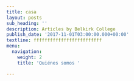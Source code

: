 ```yaml
---
title: casa
layout: posts
sub_heading: ''
description: Articles by Belkirk College
publish_date: '2017-11-01T03:00:00.000+00:00'
textline: fffffffffffffffffffffffff
menu:
  navigation:
    weight: 2
    title: 'Quiénes somos '

---
```

